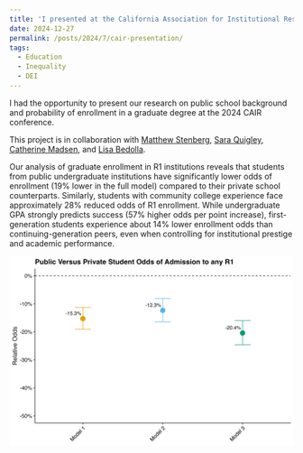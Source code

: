```yaml
---
title: 'I presented at the California Association for Institutional Research'
date: 2024-12-27
permalink: /posts/2024/7/cair-presentation/
tags:
  - Education
  - Inequality
  - DEI
---
```


I had the opportunity to present our research on public school background and probability of enrollment in a graduate degree at the 2024 CAIR conference.

This project is in collaboration with <a href="https://matthewstenberg.com/">Matthew Stenberg</a>, <a href="https://grad.berkeley.edu/staff/sara-quigley/">Sara Quigley</a>, <a href="https://grad.berkeley.edu/staff/catherine-madsen/">Catherine Madsen</a>, and <a href="https://bse.berkeley.edu/lisa-garc%C3%ADa-bedolla">Lisa Bedolla</a>.

Our analysis of graduate enrollment in R1 institutions reveals that students from public undergraduate institutions have significantly lower odds of enrollment (19% lower in the full model) compared to their private school counterparts. Similarly, students with community college experience face approximately 28% reduced odds of R1 enrollment. While undergraduate GPA strongly predicts success (57% higher odds per point increase), first-generation students experience about 14% lower enrollment odds than continuing-generation peers, even when controlling for institutional prestige and academic performance.

![publlic_admission_any_school](/images/any_public_ug_probabilities_main_plot.jpg)
